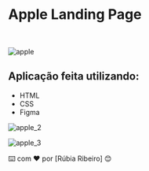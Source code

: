 # Apple Landing Page
<br>


![apple](https://github.com/rubsribeiro/landingPageApple/assets/110606629/3411ad0e-bd85-44af-a0c5-b592a10e650f)


## Aplicação feita utilizando:
- HTML
- CSS
- Figma

![apple_2](https://github.com/rubsribeiro/landingPageApple/assets/110606629/c36246d0-ed7b-4290-8043-151b05c6bade)

![apple_3](https://github.com/rubsribeiro/landingPageApple/assets/110606629/b3a67f56-af38-466d-8822-128df11ff86a)

⌨️ com ❤️ por [Rúbia Ribeiro] 😊
